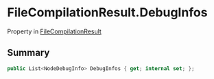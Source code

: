 # FileCompilationResult.DebugInfos

Property in [FileCompilationResult](/docs/api/csharp/yarn.compiler.filecompilationresult.md)

## Summary



```csharp
public List<NodeDebugInfo> DebugInfos { get; internal set; };
```

